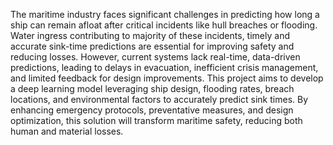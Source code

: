 The maritime industry faces significant challenges in predicting how long a ship can remain afloat after critical incidents like hull breaches or flooding. Water ingress contributing to majority of these incidents, timely and accurate sink-time predictions are essential for improving safety and reducing losses. However, current systems lack real-time, data-driven predictions, leading to delays in evacuation, inefficient crisis management, and limited feedback for design improvements. This project aims to develop a deep learning model leveraging ship design, flooding rates, breach locations, and environmental factors to accurately predict sink times. By enhancing emergency protocols, preventative measures, and design optimization, this solution will transform maritime safety, reducing both human and material losses.
